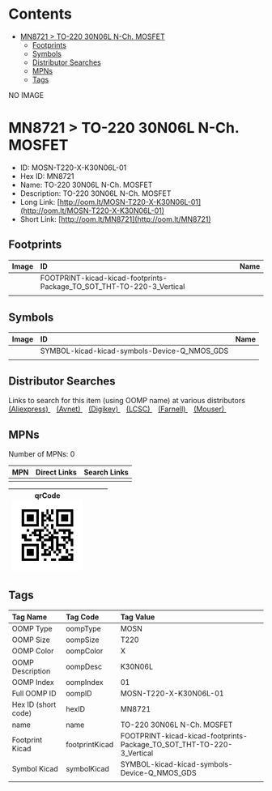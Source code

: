 



Contents
========

* [MN8721 > TO-220 30N06L N-Ch. MOSFET](#mn8721--to-220-30n06l-n-ch-mosfet)
	* [Footprints](#footprints)
	* [Symbols](#symbols)
	* [Distributor Searches](#distributor-searches)
	* [MPNs](#mpns)
	* [Tags](#tags)
  
NO IMAGE  
# MN8721 > TO-220 30N06L N-Ch. MOSFET

- ID: MOSN-T220-X-K30N06L-01
- Hex ID: MN8721
- Name: TO-220 30N06L N-Ch. MOSFET
- Description: TO-220 30N06L N-Ch. MOSFET
- Long Link: [http://oom.lt/MOSN-T220-X-K30N06L-01](http://oom.lt/MOSN-T220-X-K30N06L-01)
- Short Link: [http://oom.lt/MN8721](http://oom.lt/MN8721)

## Footprints
  

|Image|ID|Name|
| :--- | :--- | :--- |
||FOOTPRINT-kicad-kicad-footprints-Package_TO_SOT_THT-TO-220-3_Vertical||
||||

## Symbols
  

|Image|ID|Name|
| :--- | :--- | :--- |
|![]()|SYMBOL-kicad-kicad-symbols-Device-Q_NMOS_GDS||
||||

## Distributor Searches
  
Links to search for this item (using OOMP name) at various distributors  
[(Aliexpress) ](https://www.aliexpress.com/wholesale?SearchText=1117TO-220+30N06L+N-Ch.+MOSFET)&nbsp;&nbsp;&nbsp;[(Avnet) ](https://www.avnet.com/shop/us/search/TO-220+30N06L+N-Ch.+MOSFET)&nbsp;&nbsp;&nbsp;[(Digikey) ](https://www.digikey.co.uk/en/products/result?s=TO-220+30N06L+N-Ch.+MOSFET)&nbsp;&nbsp;&nbsp;[(LCSC) ](https://www.lcsc.com/search?q=TO-220+30N06L+N-Ch.+MOSFET)&nbsp;&nbsp;&nbsp;[(Farnell) ](https://uk.farnell.com/search?st=TO-220+30N06L+N-Ch.+MOSFET)&nbsp;&nbsp;&nbsp;[(Mouser) ](https://www.mouser.com/c/?q=TO-220+30N06L+N-Ch.+MOSFET)&nbsp;&nbsp;&nbsp;
## MPNs
  
Number of MPNs: 0  

|MPN|Direct Links|Search Links|
| :--- | :--- | :--- |
||||
  

|qrCode<br>[![](https://raw.githubusercontent.com/oomlout/oomlout_OOMP_parts_V2/main/MOSN/T220/X/K30N06L/01/qrCode_140.png)](https://github.com/oomlout/oomlout_OOMP_parts_V2/tree/main/MOSN/T220/X/K30N06L/01/qrCode.png)||||
| :---: | :---: | :---: | :---: |

## Tags
  

|Tag Name|Tag Code|Tag Value|
| :--- | :--- | :--- |
|OOMP Type|oompType|MOSN|
|OOMP Size|oompSize|T220|
|OOMP Color|oompColor|X|
|OOMP Description|oompDesc|K30N06L|
|OOMP Index|oompIndex|01|
|Full OOMP ID|oompID|MOSN-T220-X-K30N06L-01|
|Hex ID (short code)|hexID|MN8721|
|name|name|TO-220 30N06L N-Ch. MOSFET|
|Footprint Kicad|footprintKicad|FOOTPRINT-kicad-kicad-footprints-Package_TO_SOT_THT-TO-220-3_Vertical|
|Symbol Kicad|symbolKicad|SYMBOL-kicad-kicad-symbols-Device-Q_NMOS_GDS|
||||
